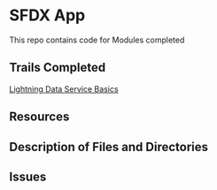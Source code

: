 # SFDX  App
This repo contains code for Modules completed
## Trails Completed
<a href="https://trailhead.salesforce.com/modules/lightning_data_service" target="_blank">Lightning Data Service Basics</a>


## Resources


## Description of Files and Directories


## Issues


